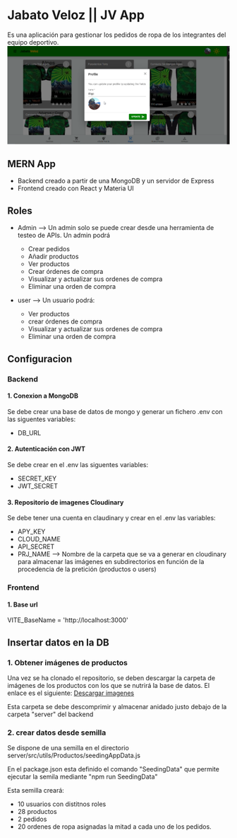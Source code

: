 # Jabato Veloz || JV App

Es una aplicación para gestionar los pedidos de ropa de los integrantes del equipo deportivo.
![JV App](client/public/assets/JVapp.png)

## MERN App

- Backend creado a partir de una MongoDB y un servidor de Express
- Frontend creado con React y Materia UI

## Roles

- Admin --> Un admin solo se puede crear desde una herramienta de testeo de APIs. Un admin podrá

  - Crear pedidos
  - Añadir productos
  - Ver productos
  - Crear órdenes de compra
  - Visualizar y actualizar sus ordenes de compra
  - Eliminar una orden de compra

- user --> Un usuario podrá:
  - Ver productos
  - crear órdenes de compra
  - Visualizar y actualizar sus ordenes de compra
  - Eliminar una orden de compra

## Configuracion

### Backend

#### 1. Conexion a MongoDB

Se debe crear una base de datos de mongo y generar un fichero .env con las siguentes variables:

- DB_URL

#### 2. Autenticación con JWT

Se debe crear en el .env las siguentes variables:

- SECRET_KEY
- JWT_SECRET

#### 3. Repositorio de imagenes Cloudinary

Se debe tener una cuenta en claudinary y crear en el .env las variables:

- APY_KEY
- CLOUD_NAME
- API_SECRET
- PRJ_NAME --> Nombre de la carpeta que se va a generar en cloudinary para almacenar las imágenes en subdirectorios en función de la procedencia de la pretición (productos o users)

### Frontend

#### 1. Base url

VITE_BaseName = 'http://localhost:3000'

## Insertar datos en la DB

### 1. Obtener imágenes de productos

Una vez se ha clonado el repositorio, se deben descargar la carpeta de imágenes de los productos con los que se nutrirá la base de datos. El enlace es el siguiente: [Descargar imagenes](https://mega.nz/file/tN1m1SLa#z0Fp2yoJcxYDvdZPKpRVU6vjO6foVxKDamf12F3H0Vs)

Esta carpeta se debe descomprimir y almacenar anidado justo debajo de la carpeta "server" del backend

### 2. crear datos desde semilla

Se dispone de una semilla en el directorio server/src/utils/Productos/seedingAppData.js

En el package.json esta definido el comando "SeedingData" que permite ejecutar la semila mediante "npm run SeedingData"

Esta semilla creará:

- 10 usuarios con distitnos roles
- 28 productos
- 2 pedidos
- 20 ordenes de ropa asignadas la mitad a cada uno de los pedidos.
